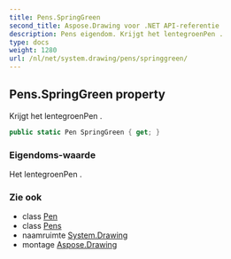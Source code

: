 ```yaml
---
title: Pens.SpringGreen
second_title: Aspose.Drawing voor .NET API-referentie
description: Pens eigendom. Krijgt het lentegroenPen .
type: docs
weight: 1280
url: /nl/net/system.drawing/pens/springgreen/
---
```

## Pens.SpringGreen property

Krijgt het lentegroenPen .

```csharp
public static Pen SpringGreen { get; }
```

### Eigendoms-waarde

Het lentegroenPen .

### Zie ook

* class [Pen](../../pen/)
* class [Pens](../)
* naamruimte [System.Drawing](../../pens/)
* montage [Aspose.Drawing](../../../)


